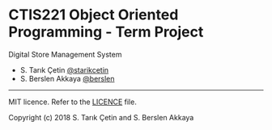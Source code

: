 # CTIS221 Object Oriented Programming - Term Project

Digital Store Management System

* S. Tarık Çetin [@starikcetin](https://github.com/starikcetin)
* S. Berslen Akkaya [@berslen](https://github.com/berslen)

----

MIT licence. Refer to the [LICENCE](/LICENSE) file.

Copyright (c) 2018 S. Tarık Çetin and S. Berslen Akkaya
